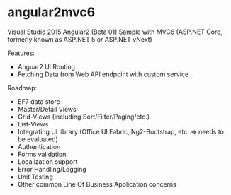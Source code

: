 # angular2mvc6
Visual Studio 2015 Angular2 (Beta 01) Sample with MVC6 (ASP.NET Core, formerly known as ASP.NET 5 or ASP.NET vNext)


Features:
* Anguar2 UI Routing
* Fetching Data from Web API endpoint with custom service


Roadmap:
* EF7 data store
* Master/Detail Views
* Grid-Views (including Sort/Filter/Paging/etc.) 
* List-Views
* Integrating UI library (Office UI Fabric, Ng2-Bootstrap, etc. => needs to be evaluated)
* Authentication
* Forms validation
* Localization support
* Error Handling/Logging
* Unit Testing
* Other common Line Of Business Application concerns
